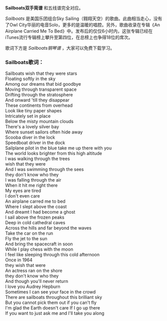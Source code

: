 

**Sailboats双手简谱** 和五线谱完全对应。

_Sailboats_ 是美国乐团组合Sky Sailing（翱翔天空）的歌曲。此曲相当走心，没有了Owl
City华丽的电音Solo，更多的是温暖的唱腔。另外，歌曲收录在专辑《An Airplane Carried Me To
Bed》中。发布后的仅仅6小时内，这张专辑已经在iTunes流行专辑榜上攀升至第四位，在总榜上也争得18位的席次。

歌词下方是 _Sailboats钢琴谱_ ，大家可以免费下载学习。

### Sailboats歌词：

Sailboats wish that they were stars  
Floating softly in the sky  
Among our dreams that bid goodbye  
Moving through transparent space  
Drifting through the stratosphere  
And onward 'till they disappear  
These continents from overhead  
Look like tiny paper shapes  
Intricately set in place  
Below the misty mountain clouds  
There's a lovely silver bay  
Where sunset sailors often hide away  
Scooba diver in the lock  
Speedboat driver in the dock  
Sailplane pilot in the blue take me up there with you  
The world looks brighter from this high altitude  
I was walking through the trees  
wish that they were  
And I was swimming through the sees  
they don't know who they  
I was falling through the air  
When it hit me right there  
My eyes are tired  
I don't even care  
An airplane carred me to bed  
Where I slept above the coast  
And dreamt I had become a ghost  
I sail above the frozen peaks  
Deep in cold cathedral caves  
Across the hills and far beyond the waves  
Take the car on the run  
Fly the jet to the sun  
And bring the spacecraft in soon  
While I play chess with the moon  
I feel like sleeping through this cold afternoon  
Once in 1964  
they wish that were  
An actress ran on the shore  
they don't know who they  
And though you'll never return  
I love you Audrey Hepburn  
Sometimes I can see your face in the crowd  
There are sailboats throughout this brilliant sky  
But you cannot pick them out if you can't fly  
I'm glad the Earth doesn't care If I go up there  
If you want to just ask me and I'll take you along

